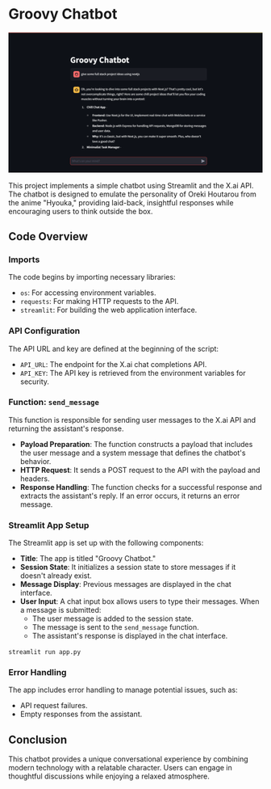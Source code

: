 # Groovy Chatbot

![chatbot](./public/groovy_chatbot.png)

This project implements a simple chatbot using Streamlit and the X.ai API. The chatbot is designed to emulate the personality of Oreki Houtarou from the anime "Hyouka," providing laid-back, insightful responses while encouraging users to think outside the box.

## Code Overview

### Imports

The code begins by importing necessary libraries:

- `os`: For accessing environment variables.
- `requests`: For making HTTP requests to the API.
- `streamlit`: For building the web application interface.

### API Configuration

The API URL and key are defined at the beginning of the script:

- `API_URL`: The endpoint for the X.ai chat completions API.
- `API_KEY`: The API key is retrieved from the environment variables for security.

### Function: `send_message`

This function is responsible for sending user messages to the X.ai API and returning the assistant's response.

- **Payload Preparation**: The function constructs a payload that includes the user message and a system message that defines the chatbot's behavior.
- **HTTP Request**: It sends a POST request to the API with the payload and headers.
- **Response Handling**: The function checks for a successful response and extracts the assistant's reply. If an error occurs, it returns an error message.

### Streamlit App Setup

The Streamlit app is set up with the following components:

- **Title**: The app is titled "Groovy Chatbot."
- **Session State**: It initializes a session state to store messages if it doesn't already exist.
- **Message Display**: Previous messages are displayed in the chat interface.
- **User Input**: A chat input box allows users to type their messages. When a message is submitted:
  - The user message is added to the session state.
  - The message is sent to the `send_message` function.
  - The assistant's response is displayed in the chat interface.

`streamlit run app.py`

### Error Handling

The app includes error handling to manage potential issues, such as:

- API request failures.
- Empty responses from the assistant.

## Conclusion

This chatbot provides a unique conversational experience by combining modern technology with a relatable character. Users can engage in thoughtful discussions while enjoying a relaxed atmosphere.
